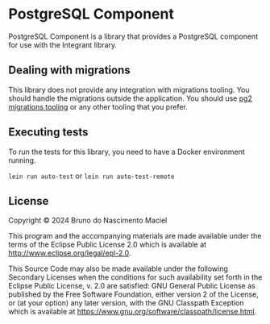 # PostgreSQL Component

PostgreSQL Component is a library that provides a PostgreSQL component for use with the Integrant library.

## Dealing with migrations

This library does not provide any integration with migrations tooling. You should handle the migrations outside the
application. You should use [pg2 migrations tooling](https://github.com/igrishaev/pg2/blob/master/docs/migrations.md) or any other tooling that you prefer.

## Executing tests

To run the tests for this library, you need to have a Docker environment running.

```lein run auto-test``` or ```lein run auto-test-remote ```

## License

Copyright © 2024 Bruno do Nascimento Maciel

This program and the accompanying materials are made available under the
terms of the Eclipse Public License 2.0 which is available at
http://www.eclipse.org/legal/epl-2.0.

This Source Code may also be made available under the following Secondary
Licenses when the conditions for such availability set forth in the Eclipse
Public License, v. 2.0 are satisfied: GNU General Public License as published by
the Free Software Foundation, either version 2 of the License, or (at your
option) any later version, with the GNU Classpath Exception which is available
at https://www.gnu.org/software/classpath/license.html.
